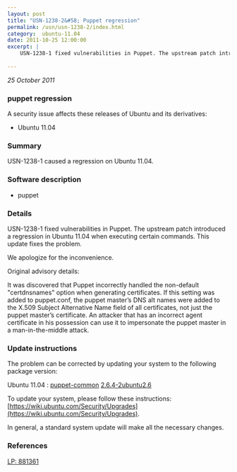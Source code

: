 ```yaml
---
layout: post
title: "USN-1238-2&#58; Puppet regression"
permalink: /usn/usn-1238-2/index.html
category:  ubuntu-11.04
date: 2011-10-25 12:00:00
excerpt: |
    USN-1238-1 fixed vulnerabilities in Puppet. The upstream patch introduced a regression in Ubuntu 11.04 when executing certain commands. This update fixes the problem.
    
--- 
```

 
 

*25 October 2011*

### puppet regression

A security issue affects these releases of Ubuntu and its derivatives:

* Ubuntu 11.04

### Summary

USN-1238-1 caused a regression on Ubuntu 11.04. 

### Software description

* puppet 

### Details

USN-1238-1 fixed vulnerabilities in Puppet. The upstream patch introduced a regression in Ubuntu 11.04 when executing certain commands. This update fixes the problem.

We apologize for the inconvenience.

Original advisory details:

 It was discovered that Puppet incorrectly handled the non-default &quot;certdnsnames&quot; option when generating certificates. If this setting was added to puppet.conf, the puppet master’s DNS alt names were added to the X.509 Subject Alternative Name field of all certificates, not just the puppet master’s certificate. An attacker that has an incorrect agent certificate in his possession can use it to impersonate the puppet master in a man-in-the-middle attack. 

### Update instructions

The problem can be corrected by updating your system to the following package version:

Ubuntu 11.04
 : [puppet-common](https://launchpad.net/ubuntu/+source/puppet) <span> [2.6.4-2ubuntu2.6](https://launchpad.net/ubuntu/+source/puppet/2.6.4-2ubuntu2.6) </span> 

To update your system, please follow these instructions: [https://wiki.ubuntu.com/Security/Upgrades](https://wiki.ubuntu.com/Security/Upgrades).

In general, a standard system update will make all the necessary changes. 

### References

 
 [LP: 881361](https://launchpad.net/bugs/881361)
 

